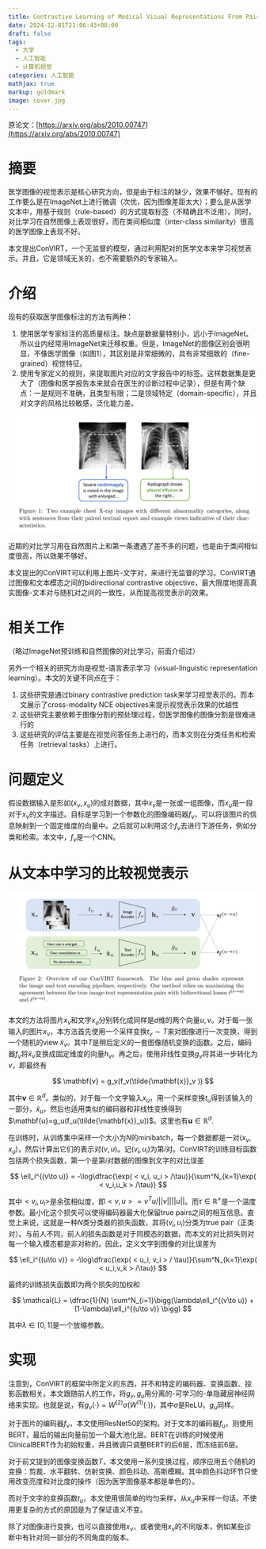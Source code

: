 ```yaml
---
title: Contrastive Learning of Medical Visual Representations From Paired Images and Text论文速读
date: 2024-12-01T21:06:43+08:00
draft: false
tags:
  - 大学
  - 人工智能
  - 计算机视觉
categories: 人工智能
mathjax: true
markup: goldmark
image: cover.jpg
---
```


原论文：[https://arxiv.org/abs/2010.00747](https://arxiv.org/abs/2010.00747)

# 摘要

医学图像的视觉表示是核心研究方向，但是由于标注的缺少，效果不够好。现有的工作要么是在ImageNet上进行微调（次优，因为图像差距太大）；要么是从医学文本中，用基于规则（rule-based）的方式提取标签（不精确且不泛用）。同时，对比学习在自然图像上表现很好，而在类间相似度（inter-class similarity）很高的医学图像上表现不好。

本文提出ConVIRT，一个无监督的模型，通过利用配对的医学文本来学习视觉表示。并且，它是领域无关的，也不需要额外的专家输入。

# 介绍

现有的获取医学图像标注的方法有两种：

1. 使用医学专家标注的高质量标注。缺点是数据量特别小，远小于ImageNet。所以业内经常用ImageNet来迁移权重。但是，ImageNet的图像区别会很明显，不像医学图像（如图1），其区别是非常细微的，具有非常细致的（fine-grained）视觉特征。
2. 使用专家定义的规则，来提取图片对应的文字报告中的标签。这样数据集是更大了（图像和医学报告本来就会在医生的诊断过程中记录），但是有两个缺点：一是规则不准确，且类型有限；二是领域特定（domain-specific），并且对文字的风格比较敏感，泛化能力差。

![图1](1.jpg)

近期的对比学习用在自然图片上和第一条遭遇了差不多的问题，也是由于类间相似度很高，所以效果不够好。

本文提出的ConVIRT可以利用上图片-文字对，来进行无监督的学习。ConVIRT通过图像和文本模态之间的bidirectional contrastive objective，最大限度地提高真实图像-文本对与随机对之间的一致性，从而提高视觉表示的效果。

# 相关工作

（略过ImageNet预训练和自然图像的对比学习，前面介绍过）

另外一个相关的研究方向是视觉-语言表示学习（visual-linguistic representation learning）。本文的关键不同点在于：

1. 这些研究是通过binary contrastive prediction task来学习视觉表示的。而本文展示了cross-modality NCE objectives来提示视觉表示效果的优越性
2. 这些研究主要依赖于图像分割的预处理过程，但医学图像的图像分割是很难进行的
3. 这些研究的评估主要是在视觉问答任务上进行的，而本文则在分类任务和检索任务（retrieval tasks）上进行。

# 问题定义

假设数据输入是形如$(x_v, x_u)$的成对数据，其中$x_v$是一张或一组图像，而$x_u$是一段对于$x_v$的文字描述。目标是学习到一个参数化的图像编码器$f_v$，可以将该图片的信息映射到一个固定维度的向量中。之后就可以利用这个$f_v$去进行下游任务，例如分类和检索。本文中，$f_v$是一个CNN。

# 从文本中学习的比较视觉表示

![图2](2.jpg)

本文的方法将图片$x_v$和文字$x_u$分别转化成同样是$d$维的两个向量$u,v$。对于每一张输入的图片$x_v$，本方法首先使用一个采样变换$t_v\sim T$来对图像进行一次变换，得到一个随机的view $\tilde{x}_v$。其中$T$是稍后定义的一套图像随机变换的函数。之后，编码器$f_v$将$\tilde{x}_v$变换成固定维度的向量$h_v$。再之后，使用非线性变换$g_v$将其进一步转化为$v$，即最终有

$$
\mathbf{v} = g_v(f_v(\tilde{\mathbf{x}}_v ))
$$

其中$\mathbf{v}\in \mathbb{R} ^d$。类似的，对于每一个文字输入$x_u$，用一个采样变换$t_u$得到该输入的一部分，$\tilde{x}_u$，然后也适用类似的编码器和非线性变换得到$\mathbf{u}=g_u(f_u(\tilde{\mathbf{x}}_u))$。这里也有$\mathbf{u}\in \mathbb{R} ^d$.

在训练时，从训练集中采样一个大小为$N$的minibatch，每一个数据都是一对$(x_v,x_u)$，然后计算出它们的表示对$(v, u)$。记$(v_i, u_i)$为第$i$对。ConVIRT的训练目标函数包括两个损失函数，第一个是第$i$对数据的图像到文字的对比误差

$$
\ell_i^{(v\to u)} = -\log\dfrac{\exp( < v_i, u_i > /\tau)}{\sum^N_{k=1}\exp( < v_i,u_k > /\tau)}
$$

其中$< v_i, u_i>$是余弦相似度，即$< v, u>=v^Tu/||v||||u||$。而$\tau\in \mathbb{R^+}$是一个温度参数。最小化这个损失可以使得编码器最大化保留true pairs之间的相互信息。直觉上来说，这就是一种$N$类分类器的损失函数，其将$(v_i, u_i)$分类为true pair（正类对）。与前人不同，前人的损失函数是对于同模态的数据，而本文的对比损失则对每一个输入模态都是非对称的。因此，定义文字到图像的对比误差为

$$
\ell_i^{(u\to v)} = -\log\dfrac{\exp( < u_i, v_i > / \tau)}{\sum^N_{k=1}\exp( < u_i,v_k > /\tau)}
$$

最终的训练损失函数即为两个损失的加权和

$$
\mathcal{L} = \dfrac{1}{N} \sum^N_{i=1}\bigg(\lambda\ell_i^{(v\to u)}  +(1-\lambda)\ell_i^{(u\to v)} \bigg)
$$

其中$\lambda\in [0,1]$是一个放缩参数。

# 实现

注意到，ConVIRT的框架中所定义的东西，并不和特定的编码器、变换函数、投影函数相关。本文跟随前人的工作，将$g_v, g_u$用分离的-可学习的-单隐藏层神经网络来实现。也就是说，有$g_v(\cdot) = W^{(2)}\sigma(W^{(1)}(\cdot))$，其中$\sigma$是ReLU。$g_u$同样。

对于图片的编码器$f_v$，本文使用ResNet50的架构。对于文本的编码器$f_u$，则使用BERT，最后的输出向量前加一个最大池化层。BERT在训练的时候使用ClinicalBERT作为初始权重，并且微调只调整BERT的后6层，而冻结前6层。

对于前文提到的图像变换函数$T$，本文使用一系列变换过程，顺序应用五个随机的变换：剪裁、水平翻转、仿射变换、颜色抖动、高斯模糊。其中颜色抖动环节只使用改变亮度和对比度的操作（因为医学图像基本都是单色的）。

而对于文字的变换函数$t_u$，本文使用很简单的均匀采样，从$x_u$中采样一句话。不使用更复杂的方式的原因是为了保证语义不变。

除了对图像进行变换，也可以直接使用$x_v$，或者使用$x_v$的不同版本，例如某些诊断中有针对同一部分的不同角度的版本。
